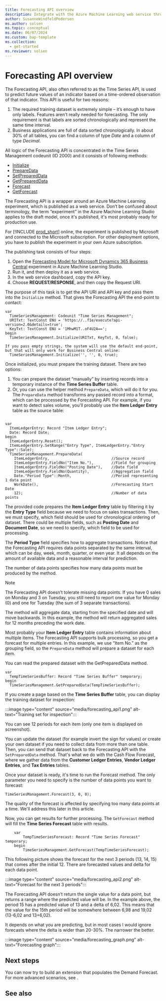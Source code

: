 ```yaml
---
title: Forecasting API overview
description: Integrate with the Azure Machine Learning web service through the forecasting API in Business Central.
author: SusanneWindfeldPedersen
ms.author: solsen
ms.topic: conceptual
ms.date: 06/07/2024
ms.custom: bap-template
ms.collection:
  - get-started
ms.reviewer: solsen
---
```


# Forecasting API overview

The Forecasting API, also often referred to as the Time Series API, is used to predict future values of an indicator based on a time-ordered observation of that indicator. This API is useful for two reasons:

1. The required training dataset is extremely simple – it’s enough to have only labels. Features aren't really needed for forecasting. The only requirement is that labels are sorted chronologically and represent the same time interval.
2. Business applications are full of data sorted chronologically. In about 30% of all tables, you can find a column of type *Date* and a column of type *Decimal*. 

All logic of the Forecasting API is concentrated in the Time Series Management codeunit (ID 2000) and it consists of following methods:

- [Initialize](/dynamics365/business-central/application/base-application/codeunit/system.ai.time-series-management#initialize)
- [PrepareData](/dynamics365/business-central/application/base-application/codeunit/system.ai.time-series-management#preparedata)
- [SetPreparedData](/dynamics365/business-central/application/base-application/codeunit/system.ai.time-series-management#setprepareddata)
- [GetPreparedData](/dynamics365/business-central/application/base-application/codeunit/system.ai.time-series-management#getprepareddata)
- [Forecast](/dynamics365/business-central/application/base-application/codeunit/system.ai.time-series-management#forecast)
- [GetForecast](/dynamics365/business-central/application/base-application/codeunit/system.ai.time-series-management#getforecast)

The Forecasting API is a wrapper around an Azure Machine Learning experiment, which is published as a web service. Don’t be confused about terminology, the term “experiment” in the Azure Machine Learning Studio applies to the draft model, once it's published, it's most probably ready for production use.

For [!INCLUDE [prod_short](includes/prod_short.md)] online, the experiment is published by Microsoft and connected to the Microsoft subscription. For other deployment options, you have to publish the experiment in your own Azure subscription.

The publishing task consists of four steps: 

1. Open the [Forecasting Model for Microsoft Dynamics 365 Business Central](https://gallery.azure.ai/Experiment/Forecasting-Model-for-Microsoft-Dynamics-365-Business-Central) experiment in Azure Machine Learning Studio. 
2. Run it, and then deploy it as a web service. 
3. In the web service dashboard, copy the API key.
4. Choose **REQUEST/RESPONSE**, and then copy the Request URI.

The purpose of this task is to get the API URI and API key and pass them into the `Initialize` method. That gives the Forecasting API the end-point to contact:

```al
var
  TimeSeriesManagement: Codeunit "Time Series Management";
  URITxt: TextConst ENU = 'https://..f1e/execute?api-version=2.0&details=true';
  KeyTxt: TextConst ENU = '1MhwM1T..oF4U2A==';
begin
  TimeSeriesManagement.Initialize(URITxt, KeyTxt, 0, false);
 
If you pass empty strings, the system will use the default end-point, but that will only work for Business Central online:
  TimeSeriesManagement.Initialize('', '', 0, true);

```

Once initialized, you must prepare the training dataset. There are two options:

1. You can prepare the dataset “manually” by inserting records into a temporary instance of the **Time Series Buffer** table.
2. Or, you can use the helper method `PrepareData`, which will do it for you. The `PrepareData` method transforms any passed record into a format, which can be processed by the Forecasting API. For example, if you want to detect sales volume, you'll probably use the **Item Ledger Entry** table as the source table:

```al

var
  ItemLedgerEntry: Record "Item Ledger Entry";
  Date: Record Date;
begin
  ItemLedgerEntry.Reset();
  ItemLedgerEntry.SetRange("Entry Type", ItemLedgerEntry."Entry Type"::Sale);
  TimeSeriesManagement.PrepareData(                   
    ItemLedgerEntry,			                //Source record
    ItemLedgerEntry.FieldNo("Item No."),	    //Field for grouping
    ItemLedgerEntry.FieldNo("Posting Date"),	//Date field
    ItemLedgerEntry.FieldNo(Quantity),	        //Aggregation field
    Date."Period Type"::Month, 		            //Period representing 1 data point
    WorkDate(), 			                    //Forecasting Start Date
    12);				                        //Number of data points
```

The provided code prepares the **Item Ledger Entry** table by filtering it by the **Entry Type** field because we need to focus on sales transactions. Then, we must specify, which field should be used for chronological ordering of dataset. There could be multiple fields, such as **Posting Date** and **Document Date**, so we need to specify, which field to be used for processing.

The **Period Type** field specifies how to aggregate transactions. Notice that the Forecasting API requires data points separated by the same interval, which can be day, week, month, quarter, or even year. It all depends on the amount of available data and a reasonable interval for prediction.

The number of data points specifies how many data points must be produced by the method.

> [!NOTE]
> The Forecasting API doesn’t tolerate missing data points. If you have 0 sales on Monday and 3 on Tuesday, you still need to report one value for Monday (0) and one for Tuesday (the sum of 3 separate transactions).

The method will aggregate data, starting from the specified date and will move backwards. In this example, the method will return aggregated sales for 12 months preceding the work date.

Most probably your **Item Ledger Entry** table contains information about multiple items. The Forecasting API supports bulk processing, so you get a forecast for multiple entries. In this example, we use “Item No.” as the grouping field, so the `PrepareData` method will prepare a dataset for each item.

You can read the prepared dataset with the GetPreparedData method.

```al
var
  TempTimeSeriesBuffer: Record "Time Series Buffer" temporary;
begin
  TimeSeriesManagement.GetPreparedData(TempTimeSeriesBuffer);
```

If you create a page based on the **Time Series Buffer** table, you can display the training dataset for inspection:

:::image type="content" source="media/forecasting_api1.png" alt-text="Training set for inspection":::
 
You can see 12 periods for each item (only one item is displayed on screenshot). 

You can update the dataset (for example invert the sign for values) or create your own dataset if you need to collect data from more than one table. Then, you can send that dataset back to the Forecasting API with the `SetPreparedData` method. That's what we do with the Cash Flow Forecast, where we gather data from the **Customer Ledger Entries**, **Vendor Ledger Entries**, and **Tax Entries** tables.

Once your dataset is ready, it's time to run the Forecast method. The only parameter you need to specify is the number of data points you want to forecast:

```al
TimeSeriesManagement.Forecast(3, 0, 0);
```

The quality of the forecast is affected by specifying too many data points at a time. We'll address this later in this article.

Now, you can get results for further processing. The `GetForecast` method will fill the **Time Series Forecast** table with results.

```al
    var
        TempTimeSeriesForecast: Record "Time Series Forecast" temporary;
    begin
        TimeSeriesManagement.GetForecast(TempTimeSeriesForecast);   
```

This following picture shows the forecast for the next 3 periods (13, 14, 15) that comes after the initial 12. There are forecasted values and delta for each data point.

:::image type="content" source="media/forecasting_api2.png" alt-text="Forecast for the next 3 periods":::
 
The Forecasting API doesn’t return the single value for a data point, but returns a range where the predicted value will be. In the example above, the period 15 has a predicted value of 13 and a delta of 6,02. This means that the value for the 15th period will be somewhere between 6,98 and 19,02 (13-6,02 and 13+6,02). 


It depends on what you are predicting, but in most cases I would ignore forecasts where the delta is wider than 20-30%. The narrower the better.

:::image type="content" source="media/forecasting_graph.png" alt-text="Forecasting graph":::

## Next steps

You can now try to build an extension that populates the Demand Forecast. For more advanced scenarios, see []().

## See also
